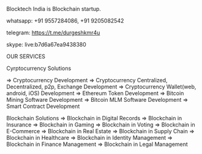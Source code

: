 Blocktech India is Blockchain startup.

whatsapp: +91 9557284086, +91 9205082542

telegram: https://t.me/durgeshkmr4u

skype:    live:b7d6a67ea9438380


OUR SERVICES

Cyrptocurrency Solutions

=> Cryptocurrency Development
=> Cryptocurrency Centralized, Decentralized, p2p, Exchange Development
=> Cryptocurrency Wallet(web, android, iOS) Development
=> Ethereum Token Development
=> Bitcoin Mining Software Development
=> Bitcoin MLM Software Development
=> Smart Contract Development

Blockchain Solutions
=> Blockchain in Digital Records
=> Blockchain in Insurance
=> Blockchain in Gaming
=> Blockchain in Voting
=> Blockchain in E-Commerce 
=> Blockchain in Real Estate
=> Blockchain in Supply Chain 
=> Blockchain in Healthcare
=> Blockchain in Identity Management
=> Blockchain in Finance Management
=> Blockchain in Legal Management



